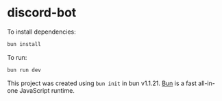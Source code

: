 # discord-bot

To install dependencies:

```bash
bun install
```

To run:

```bash
bun run dev
```

This project was created using `bun init` in bun v1.1.21. [Bun](https://bun.sh)
is a fast all-in-one JavaScript runtime.
